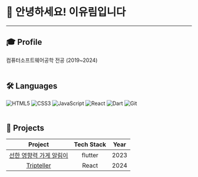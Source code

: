 # 👋 안녕하세요! 이유림입니다

---
🎓 Profile
---
컴퓨터소프트웨어공학 전공 (2019~2024)
<br>
<br>


## 🛠 Languages
![HTML5](https://img.shields.io/badge/-HTML5-E34F26?logo=html5&logoColor=white)
![CSS3](https://img.shields.io/badge/-CSS3-1572B6?logo=css3&logoColor=white)
![JavaScript](https://img.shields.io/badge/-JavaScript-F7DF1E?logo=javascript&logoColor=black)
![React](https://img.shields.io/badge/-React-61DAFB?logo=react&logoColor=black)
![Dart](https://img.shields.io/badge/-Dart-0175C2?logo=dart&logoColor=white)
![Git](https://img.shields.io/badge/-Git-F05032?logo=git&logoColor=white)
<br>
<br>

## 🔖 Projects

|                                              Project                                              |        Tech Stack       | Year |
| :-----------------------------------------------------------------------------------------------: |  :--------------------: | :--: |
| [선한 영향력 가게 알림이](https://github.com/yurim1205/Sec_app) |       flutter      | 2023 |
| [Tripteller](https://github.com/TripTeller-repository)       |          React           |  2024 |

<br><br>
